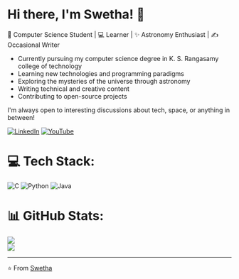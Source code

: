# Hi there, I'm Swetha! 👋

🌌 Computer Science Student | 💻 Learner | ✨ Astronomy Enthusiast | ✍️ Occasional Writer
- Currently pursuing my computer science degree in K. S. Rangasamy college of technology
- Learning new technologies and programming paradigms
- Exploring the mysteries of the universe through astronomy
- Writing technical and creative content
- Contributing to open-source projects


I'm always open to interesting discussions about tech, space, or anything in between!

[![LinkedIn](https://img.shields.io/badge/LinkedIn-0077B5?style=for-the-badge&logo=linkedin&logoColor=white)](https://www.linkedin.com/in/swetha-venkat-universian-97ab847a?utm_source=share&utm_campaign=share_via&utm_content=profile&utm_medium=android_app)
[![YouTube](https://img.shields.io/badge/YouTube-FF0000?style=for-the-badge&logo=youtube&logoColor=white)](https://youtube.com/channel/UC8NMyEMFbQTsSWUAtPRlk4Q)

[//]: # (You can add GitHub stats later when you have more activity)


# 💻 Tech Stack:
![C](https://img.shields.io/badge/c-%2300599C.svg?style=for-the-badge&logo=c&logoColor=white) ![Python](https://img.shields.io/badge/python-3670A0?style=for-the-badge&logo=python&logoColor=ffdd54) ![Java](https://img.shields.io/badge/java-%23ED8B00.svg?style=for-the-badge&logo=openjdk&logoColor=white)
# 📊 GitHub Stats:
![](https://github-readme-stats.vercel.app/api?username=Universal-codeweb&theme=dark&hide_border=false&include_all_commits=false&count_private=false)<br/>
![](https://nirzak-streak-stats.vercel.app/?user=Universal-codeweb&theme=dark&hide_border=false)<br/>

---


<!-- Proudly created with GPRM ( https://gprm.itsvg.in ) -->
⭐ From [Swetha](https://github.com/Universal-codeweb)
